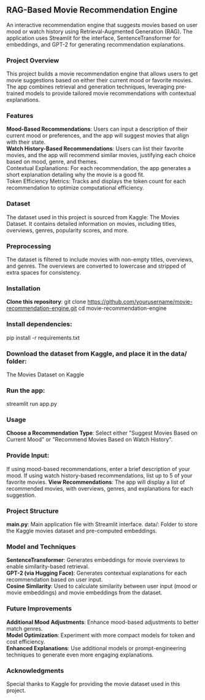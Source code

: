 ## RAG-Based Movie Recommendation Engine
An interactive recommendation engine that suggests movies based on user mood or watch history using Retrieval-Augmented Generation (RAG). The application uses Streamlit for the interface, SentenceTransformer for embeddings, and GPT-2 for generating recommendation explanations.

### Project Overview
This project builds a movie recommendation engine that allows users to get movie suggestions based on either their current mood or favorite movies. The app combines retrieval and generation techniques, leveraging pre-trained models to provide tailored movie recommendations with contextual explanations.

### Features
**Mood-Based Recommendations**: Users can input a description of their current mood or preferences, and the app will suggest movies that align with their state.<br>
**Watch History-Based Recommendations**: Users can list their favorite movies, and the app will recommend similar movies, justifying each choice based on mood, genre, and themes.<br>
Contextual Explanations: For each recommendation, the app generates a short explanation detailing why the movie is a good fit.<br>
Token Efficiency Metrics: Tracks and displays the token count for each recommendation to optimize computational efficiency.<br>
### Dataset
The dataset used in this project is sourced from Kaggle: The Movies Dataset. It contains detailed information on movies, including titles, overviews, genres, popularity scores, and more.<br>

### Preprocessing
The dataset is filtered to include movies with non-empty titles, overviews, and genres. The overviews are converted to lowercase and stripped of extra spaces for consistency.<br>

### Installation
**Clone this repository**:
git clone https://github.com/yourusername/movie-recommendation-engine.git
cd movie-recommendation-engine
### Install dependencies:
pip install -r requirements.txt
### Download the dataset from Kaggle, and place it in the data/ folder:
The Movies Dataset on Kaggle
### Run the app:
streamlit run app.py
### Usage
**Choose a Recommendation Type**: Select either "Suggest Movies Based on Current Mood" or "Recommend Movies Based on Watch History".

### Provide Input:
If using mood-based recommendations, enter a brief description of your mood.
If using watch history-based recommendations, list up to 5 of your favorite movies.
**View Recommendations**: The app will display a list of recommended movies, with overviews, genres, and explanations for each suggestion.

### Project Structure
**main.py**: Main application file with Streamlit interface.
data/: Folder to store the Kaggle movies dataset and pre-computed embeddings.

### Model and Techniques<br>
**SentenceTransformer**: Generates embeddings for movie overviews to enable similarity-based retrieval.<br>
**GPT-2 (via Hugging Face)**: Generates contextual explanations for each recommendation based on user input.<br>
**Cosine Similarity**: Used to calculate similarity between user input (mood or movie embeddings) and movie embeddings from the dataset.<br>

### Future Improvements<br>
**Additional Mood Adjustments**: Enhance mood-based adjustments to better match genres.<br>
**Model Optimization**: Experiment with more compact models for token and cost efficiency.<br>
**Enhanced Explanations**: Use additional models or prompt-engineering techniques to generate even more engaging explanations.<br>

### Acknowledgments
Special thanks to Kaggle for providing the movie dataset used in this project.
